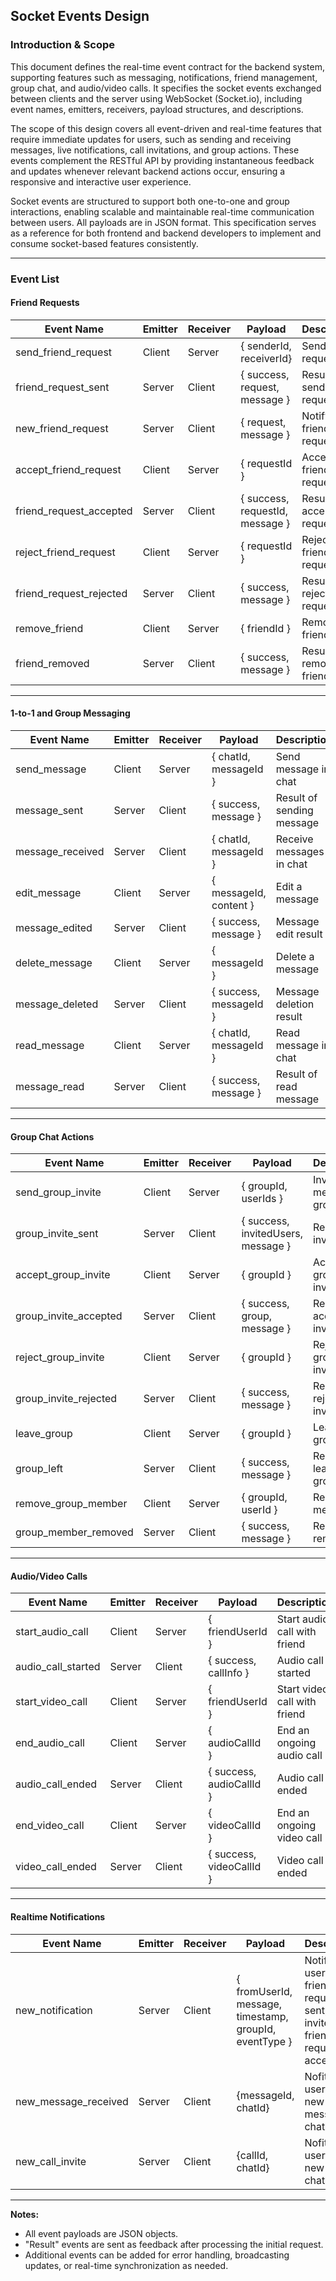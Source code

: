 ## Socket Events Design

### Introduction & Scope

This document defines the real-time event contract for the backend system, supporting features such as messaging, notifications, friend management, group chat, and audio/video calls. It specifies the socket events exchanged between clients and the server using WebSocket (Socket.io), including event names, emitters, receivers, payload structures, and descriptions. <br>

The scope of this design covers all event-driven and real-time features that require immediate updates for users, such as sending and receiving messages, live notifications, call invitations, and group actions. These events complement the RESTful API by providing instantaneous feedback and updates whenever relevant backend actions occur, ensuring a responsive and interactive user experience. <br>

Socket events are structured to support both one-to-one and group interactions, enabling scalable and maintainable real-time communication between users. All payloads are in JSON format. This specification serves as a reference for both frontend and backend developers to implement and consume socket-based features consistently. <br>

---
### Event List
#### Friend Requests

| Event Name             | Emitter | Receiver | Payload                                 | Description                      |
|------------------------|---------|----------|------------------------------------------|----------------------------------|
| send_friend_request     | Client  | Server   | { senderId, receiverId}                  | Send friend request              |
| friend_request_sent     | Server  | Client   | { success, request, message }            | Result of sending request        |
| new_friend_request      | Server  | Client   | { request, message }                     | Notify new friend request        |
| accept_friend_request   | Client  | Server   | { requestId }                            | Accept friend request            |
| friend_request_accepted | Server  | Client   | { success, requestId, message }          | Result of accepting request      |
| reject_friend_request   | Client  | Server   | { requestId }                            | Reject friend request            |
| friend_request_rejected | Server  | Client   | { success, message }                     | Result of rejecting request      |
| remove_friend           | Client  | Server   | { friendId }                             | Remove friend                    |
| friend_removed          | Server  | Client   | { success, message }                     | Result of removing friend        |

---
#### 1-to-1 and Group Messaging
| Event Name           | Emitter | Receiver | Payload                                     | Description                  |
|----------------------|---------|----------|----------------------------------------------|------------------------------|
| send_message          | Client  | Server   | { chatId, messageId }                       | Send message in chat         |
| message_sent          | Server  | Client   | { success, message }                        | Result of sending message    |
| message_received      | Server  | Client   | { chatId, messageId }                       | Receive messages in chat     |
| edit_message          | Client  | Server   | { messageId, content }                      | Edit a message               |
| message_edited        | Server  | Client   | { success, message }                        | Message edit result          |
| delete_message        | Client  | Server   | { messageId }                               | Delete a message             |
| message_deleted       | Server  | Client   | { success, messageId }                      | Message deletion result      |
| read_message          | Client  | Server   | { chatId, messageId }                       | Read message in chat         |
| message_read          | Server  | Client   | { success, message }                        | Result of read message       |

---
#### Group Chat Actions
| Event Name            | Emitter | Receiver | Payload                                      | Description                   |
|-----------------------|---------|----------|-----------------------------------------------|-------------------------------|
| send_group_invite       | Client  | Server   | { groupId, userIds }                          | Invite members to group       |
| group_invite_sent       | Server  | Client   | { success, invitedUsers, message }            | Result of invitations         |
| accept_group_invite     | Client  | Server   | { groupId }                                   | Accept group invitation       |
| group_invite_accepted   | Server  | Client   | { success, group, message }                   | Result of accepting invite    |
| reject_group_invite     | Client  | Server   | { groupId }                                   | Reject group invitation       |
| group_invite_rejected   | Server  | Client   | { success, message }                          | Result of rejecting invite    |
| leave_group             | Client  | Server   | { groupId }                                   | Leave group                   |
| group_left              | Server  | Client   | { success, message }                          | Result of leaving group       |
| remove_group_member     | Client  | Server   | { groupId, userId }                           | Remove member                 |
| group_member_removed    | Server  | Client   | { success, message }                          | Result of removal             |

---
#### Audio/Video Calls
| Event Name             | Emitter | Receiver | Payload                                 | Description                        |
|------------------------|---------|----------|------------------------------------------|------------------------------------|
| start_audio_call         | Client  | Server   | { friendUserId }                         | Start audio call with friend       |
| audio_call_started       | Server  | Client   | { success, callInfo }                    | Audio call started                 |
| start_video_call         | Client  | Server   | { friendUserId }                         | Start video call with friend       |
| end_audio_call           | Client  | Server   | { audioCallId }                          | End an ongoing audio call          |
| audio_call_ended         | Server  | Client   | { success, audioCallId }                 | Audio call ended                   |
| end_video_call           | Client  | Server   | { videoCallId }                          | End an ongoing video call          |
| video_call_ended         | Server  | Client   | { success, videoCallId }                 | Video call ended                   |

---
#### Realtime Notifications
| Event Name           | Emitter | Receiver | Payload                          | Description                    |
|----------------------|---------|----------|-----------------------------------|--------------------------------|
| new_notification     | Server  | Client  | { fromUserId, message, timestamp, groupId, eventType } | Notify users with friend request sent, group invite, friend request accepted |
| new_message_received | Server  | Client  | {messageId, chatId}                                    |Nofity users with new message in chat|
| new_call_invite      | Server  | Client  | {callId, chatId}                                       |Nofity users with new calls in chat  |

---
**Notes:**
- All event payloads are JSON objects.
- "Result" events are sent as feedback after processing the initial request.
- Additional events can be added for error handling, broadcasting updates, or real-time synchronization as needed.
